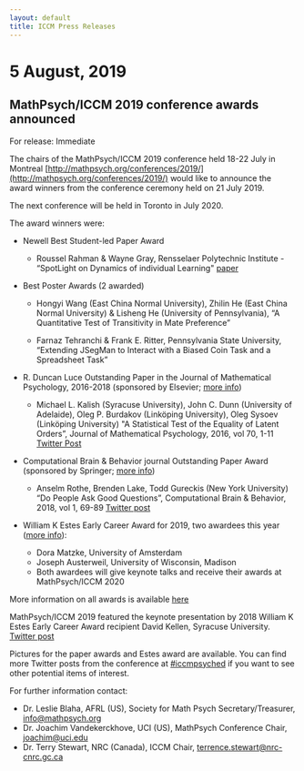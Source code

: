 ```yaml
---
layout: default
title: ICCM Press Releases
---
```


# 5 August, 2019

## MathPsych/ICCM 2019 conference awards announced

For release:  Immediate

The chairs of the MathPsych/ICCM 2019 conference held 18-22 July in Montreal [http://mathpsych.org/conferences/2019/](http://mathpsych.org/conferences/2019/) would like to announce the award winners from the conference ceremony held on 21 July 2019.  

The next conference will be held in Toronto in July 2020.  

The award winners were:

- Newell Best Student-led Paper Award
  - Roussel Rahman & Wayne Gray, Rensselaer Polytechnic Institute - “SpotLight on Dynamics of individual Learning" [paper](https://iccm-conference.neocities.org/2019/proceedings/papers/ICCM2019_paper_43.pdf)

- Best Poster Awards (2 awarded)
  - Hongyi Wang (East China Normal University), Zhilin He (East China Normal University) & Lisheng He (University of Pennsylvania),  “A Quantitative Test of Transitivity in Mate Preference”

  - Farnaz Tehranchi & Frank E. Ritter, Pennsylvania State University, “Extending JSegMan to Interact with a Biased Coin Task and a Spreadsheet Task”

- R. Duncan Luce Outstanding Paper in the Journal of Mathematical Psychology, 2016-2018 (sponsored by Elsevier; [more info](http://www.mathpsych.org/images/documents/luce_award_2019.pdf))
  - Michael L. Kalish (Syracuse University), John C. Dunn (University of Adelaide), Oleg P. Burdakov (Linköping University), Oleg Sysoev (Linköping University)  "A Statistical Test of the Equality of Latent Orders”, Journal of Mathematical Psychology, 2016, vol 70, 1-11 [Twitter Post](https://twitter.com/womptweets/status/1153151514141175808)

- Computational Brain & Behavior journal Outstanding Paper Award (sponsored by Springer; [more info](http://www.mathpsych.org/images/documents/cbb_award_2019.pdf))
  - Anselm Rothe, Brenden Lake, Todd Gureckis (New York University) “Do People Ask Good Questions”, Computational Brain & Behavior, 2018, vol 1, 69-89 [Twitter post](https://twitter.com/womptweets/status/1154127370338676736)

- William K Estes Early Career Award for 2019, two awardees this year ([more info](http://www.mathpsych.org/images/documents/estesaward2019.pdf)):
  - Dora Matzke, University of Amsterdam
  - Joseph Austerweil, University of Wisconsin, Madison
  - Both awardees will give keynote talks and receive their awards at MathPsych/ICCM 2020
  
More information on all awards is available [here](http://www.mathpsych.org/index.php?option=com_content&view=article&id=10&Itemid=58)

MathPsych/ICCM 2019 featured the keynote presentation by 2018 William K Estes Early Career Award recipient David Kellen, Syracuse University. [Twitter post](https://twitter.com/leslieblaha/status/1152643008803811328)

Pictures for the paper awards and Estes award are available. You can find more Twitter posts from the conference at [#iccmpsyched](https://twitter.com/search?q=%23iccmpsyched&src=typd) if you want to see other potential items of interest.

For further information contact:

- Dr. Leslie Blaha, AFRL (US), Society for Math Psych Secretary/Treasurer, [info@mathpsych.org](info@mathpsych.org)
- Dr. Joachim Vandekerckhove, UCI (US), MathPsych Conference Chair, [joachim@uci.edu](joachim@uci.edu)
- Dr. Terry Stewart, NRC (Canada), ICCM Chair, [terrence.stewart@nrc-cnrc.gc.ca](mailto:terrence.stewart@nrc-cnrc.gc.ca)
